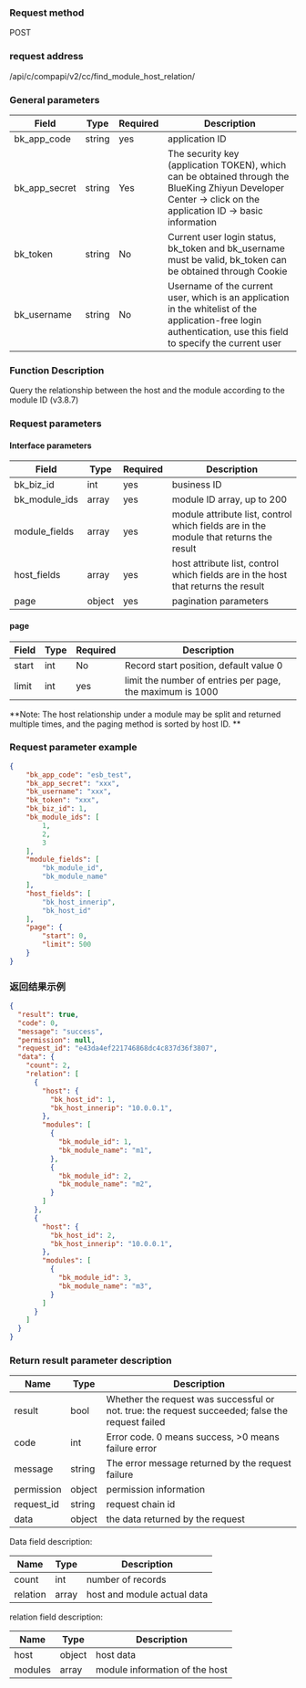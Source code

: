 
### Request method

POST


### request address

/api/c/compapi/v2/cc/find_module_host_relation/


### General parameters

| Field | Type | Required | Description |
|-----------|------------|--------|------------|
| bk_app_code | string | yes | application ID |
| bk_app_secret| string | Yes | The security key (application TOKEN), which can be obtained through the BlueKing Zhiyun Developer Center -> click on the application ID -> basic information |
| bk_token | string | No | Current user login status, bk_token and bk_username must be valid, bk_token can be obtained through Cookie |
| bk_username | string | No | Username of the current user, which is an application in the whitelist of the application-free login authentication, use this field to specify the current user |


### Function Description

Query the relationship between the host and the module according to the module ID (v3.8.7)

### Request parameters



#### Interface parameters

| Field | Type | Required | Description |
| ------------- | ------------ | ---- | ---------------------------------------------- |
| bk_biz_id | int | yes | business ID |
| bk_module_ids | array | yes | module ID array, up to 200 |
| module_fields | array | yes | module attribute list, control which fields are in the module that returns the result |
| host_fields | array | yes | host attribute list, control which fields are in the host that returns the result |
| page | object | yes | pagination parameters |

#### page

| Field | Type | Required | Description |
| ----- | ---- | ---- | --------------------- |
| start | int | No | Record start position, default value 0 |
| limit | int | yes | limit the number of entries per page, the maximum is 1000 |

**Note: The host relationship under a module may be split and returned multiple times, and the paging method is sorted by host ID. **

### Request parameter example

```json
{
    "bk_app_code": "esb_test",
    "bk_app_secret": "xxx",
    "bk_username": "xxx",
    "bk_token": "xxx",
    "bk_biz_id": 1,
    "bk_module_ids": [
        1,
        2,
        3
    ],
    "module_fields": [
        "bk_module_id",
        "bk_module_name"
    ],
    "host_fields": [
        "bk_host_innerip",
        "bk_host_id"
    ],
    "page": {
        "start": 0,
        "limit": 500
    }
}
```

### 返回结果示例

```json
{
  "result": true,
  "code": 0,
  "message": "success",
  "permission": null,
  "request_id": "e43da4ef221746868dc4c837d36f3807",
  "data": {
    "count": 2,
    "relation": [
      {
        "host": {
          "bk_host_id": 1,
          "bk_host_innerip": "10.0.0.1",
        },
        "modules": [
          {
            "bk_module_id": 1,
            "bk_module_name": "m1",
          },
          {
            "bk_module_id": 2,
            "bk_module_name": "m2",
          }
        ]
      },
      {
        "host": {
          "bk_host_id": 2,
          "bk_host_innerip": "10.0.0.1",
        },
        "modules": [
          {
            "bk_module_id": 3,
            "bk_module_name": "m3",
          }
        ]
      }
    ]
  }
}
```

### Return result parameter description

| Name | Type | Description |
| ------- | ------ | ------------------------------------- |
| result | bool | Whether the request was successful or not. true: the request succeeded; false the request failed |
| code | int | Error code. 0 means success, >0 means failure error |
| message | string | The error message returned by the request failure |
| permission | object | permission information |
| request_id | string | request chain id |
| data | object | the data returned by the request |

Data field description:

| Name | Type | Description |
| -------- | ------------ | ------------------ |
| count | int | number of records |
| relation | array | host and module actual data |


relation field description:

| Name | Type | Description |
| ------- | ------------ | ------------------ |
| host | object | host data |
| modules | array | module information of the host |